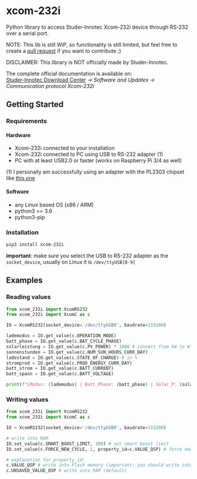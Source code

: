 # xcom-232i

Python library to access Studer-Innotec Xcom-232i device through RS-232 over a serial port.

NOTE: This lib is still WiP, so functionality is still limited, but feel free to create a [pull request](https://github.com/studer-innotec/xcom485i/pulls) if you want to contribute ;)

DISCLAIMER: This library is NOT officially made by Studer-Innotec.

The complete official documentation is available on: \
[Studer-Innotec Download Center](https://www.studer-innotec.com/en/downloads/) *-> Software and Updates -> Communication protocol Xcom-232i*

## Getting Started

### Requirements

#### Hardware

- Xcom-232i connected to your installation
- Xcom-232i connected to PC using USB to RS-232 adapter (1)
- PC with at least USB2.0 or faster (works on Raspberry Pi 3/4 as well)

(1) I personally am successfully using an adapter with the PL2303 chipset like [this one](https://www.amazon.de/dp/B00QUZY4UG)

#### Software

- any Linux based OS (x86 / ARM)
- python3 >= 3.6
- python3-pip

### Installation

```bash
pip3 install xcom-232i
```

**important**: make sure you select the USB to RS-232 adapter as the `socket_device`, usually on Linux it is `/dev/ttyUSB[0-9]`

## Examples

### Reading values

```python
from xcom_232i import XcomRS232
from xcom_232i import XcomC as c

IO = XcomRS232(socket_device='/dev/ttyUSB0', baudrate=115200)

lademodus = IO.get_value(c.OPERATION_MODE)
batt_phase = IO.get_value(c.BAT_CYCLE_PHASE)
solarleistung = IO.get_value(c.PV_POWER) * 1000 # convert from kW to W
sonnenstunden = IO.get_value(c.NUM_SUN_HOURS_CURR_DAY)
ladestand = IO.get_value(c.STATE_OF_CHARGE) # in %
stromprod = IO.get_value(c.PROD_ENERGY_CURR_DAY)
batt_strom = IO.get_value(c.BATT_CURRENT)
batt_spann = IO.get_value(c.BATT_VOLTAGE)

print(f"LModus: {lademodus} | Batt_Phase: {batt_phase} | Solar_P: {solarleistung} | SonnenH: {sonnenstunden} | Batt_V: {batt_spann} | SOC: {ladestand}")
```

### Writing values

```python
from xcom_232i import XcomRS232
from xcom_232i import XcomC as c

IO = XcomRS232(socket_device='/dev/ttyUSB0', baudrate=115200)

# write into RAM
IO.set_value(c.SMART_BOOST_LIMIT, 100) # set smart boost limit
IO.set_value(c.FORCE_NEW_CYCLE, 1, property_id=c.VALUE_QSP) # force new charge cycle

# explanation for property_id:
c.VALUE_QSP # write into Flash memory (important: you should write into flash only if you *really* need it!)
c.UNSAVED_VALUE_QSP # write into RAM (default)
```
